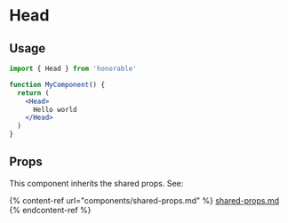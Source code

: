 # Head

## Usage

```jsx
import { Head } from 'honorable'

function MyComponent() {
  return (
    <Head>
      Hello world
    </Head>
  )
}
```

## Props

This component inherits the shared props. See:

{% content-ref url="components/shared-props.md" %}
[shared-props.md](components/shared-props.md)
{% endcontent-ref %}

